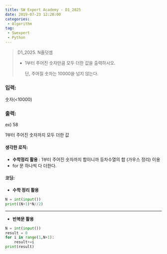```yaml
---
title: SW Expert Academy - D1_2025
date: 2019-07-23 12:28:00
categories:
 - Algorithm
tag:
 - Swexpert
 - Python
---
```


> D1_2025. N줄덧셈
>
> - 1부터 주어진 숫자만큼 모두 더한 값을 출력하시오.
>
>   단, 주어질 숫자는 10000을 넘지 않는다.  
>
> 

### 입력:

숫자(<10000)



### 출력:

ex) 58

1부터 주어진 숫자까지 모두 더한 값



#### 생각한 로직:

- **수학정리 활용** : 1부터 주어진 숫자까지 합이니까 등차수열의 합 (가우스 정리) 이용
- for 문 하나씩 다 더한다.



#### 코딩:

- **수학 정리 활용**

```python
N = int(input())
print((N+1)*N//2)
```

------

- **반복문 활용**

```python
N = int(input())
result = 0
for i in range(1,N+1):
    result+=i
print(result)
```



[출처]: https://www.swexpertacademy.com/